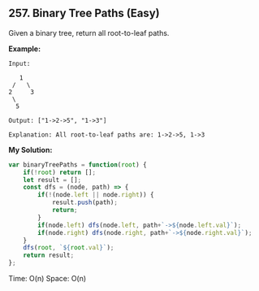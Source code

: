 ## 257. Binary Tree Paths (Easy)
Given a binary tree, return all root-to-leaf paths.

__Example:__
```
Input:

   1
 /   \
2     3
 \
  5

Output: ["1->2->5", "1->3"]

Explanation: All root-to-leaf paths are: 1->2->5, 1->3
```
__My Solution:__
```js
var binaryTreePaths = function(root) {
    if(!root) return [];
    let result = [];
    const dfs = (node, path) => {
        if(!(node.left || node.right)) {
            result.push(path);
            return;
        }
        if(node.left) dfs(node.left, path+`->${node.left.val}`);
        if(node.right) dfs(node.right, path+`->${node.right.val}`);
    }
    dfs(root, `${root.val}`);
    return result;
};
```

Time: O(n)
Space: O(n)